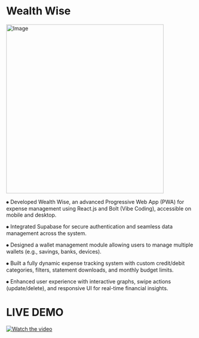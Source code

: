 # Wealth Wise

<img width="421" height="452" alt="Image" src="https://github.com/user-attachments/assets/ad9f0511-45d4-4d47-8ff7-a4ec11e2fc8b" />

⦁	Developed Wealth Wise, an advanced Progressive Web App (PWA) for expense management using React.js and Bolt (Vibe Coding), accessible on mobile and desktop.

⦁	Integrated Supabase for secure authentication and seamless data management across the system.

⦁	Designed a wallet management module allowing users to manage multiple wallets (e.g., savings, banks, devices).

⦁	Built a fully dynamic expense tracking system with custom credit/debit categories, filters, statement downloads, and monthly budget limits.

⦁	Enhanced user experience with interactive graphs, swipe actions (update/delete), and responsive UI for real-time financial insights.

# LIVE DEMO

[![Watch the video](https://i.sstatic.net/Vp2cE.png)](https://youtu.be/vt5fpE0bzSY)

